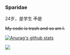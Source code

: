### Sparidae

24岁，是学生 ~~不是~~

~~My code is trash and so am I.~~

[![Anurag's github stats](https://github-readme-stats.vercel.app/api?username=Sparidae&theme=tokyonight)](https://github.com/anuraghazra/github-readme-stats)

<!--可选的主题dark, radical, merko, gruvbox, tokyonight, onedark, cobalt, synthwave, highcontrast, dracula-->

<!--moe counter-->
![](https://count.getloli.com/get/@Sparidae.github.readme?theme=rule34)
<!--moe counter end-->


